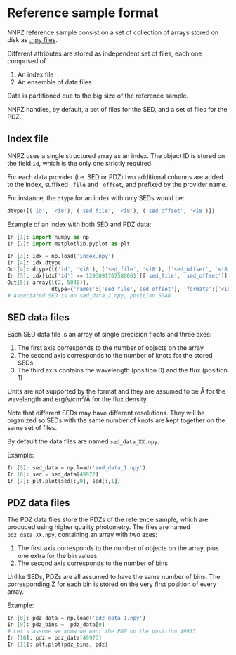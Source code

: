 Reference sample format
=======================

NNPZ reference sample consist on a set of collection of arrays
stored on disk as [.npy files](https://numpy.org/devdocs/reference/generated/numpy.lib.format.html).

Different attributes are stored as independent set of files, each one comprised of

1. An index file
2. An ensemble of data files

Data is partitioned due to the big size of the reference sample.

NNPZ handles, by default, a set of files for the SED, and a set of files for the PDZ.

Index file
----------

NNPZ uses a single structured array as an index. The object ID is stored on
the field `id`, which is the only one strictly required.

For each data provider (i.e. SED or PDZ) two additional columns are added to
the index, suffixed `_file` and `_offset`, and prefixed by the provider name.

For instance, the `dtype` for an index with only SEDs would be:

```python
dtype([('id', '<i8'), ('sed_file', '<i8'), ('sed_offset', '<i8')])
```

Example of an index with both SED and PDZ data:

```python
In [1]: import numpy as np
In [2]: import matplotlib.pyplot as plt

In [3]: idx = np.load('index.npy')
In [4]: idx.dtype
Out[4]: dtype([('id', '<i8'), ('sed_file', '<i8'), ('sed_offset', '<i8'), ('pdz_file', '<i8'), ('pdz_offset', '<i8')])
In [5]: idx[idx['id'] == 1293091707580001][['sed_file', 'sed_offset']]
Out[5]: array([(2, 5048)],
              dtype={'names':['sed_file','sed_offset'], 'formats':['<i8','<i8'], 'offsets':[8,16], 'itemsize':40})
# Associated SED is on sed_data_2.npy, position 5048
```

SED data files
--------------

Each SED data file is an array of single precision floats and three axes:

1. The first axis corresponds to the number of objects on the array
2. The second axis corresponds to the number of knots for the stored SEDs
3. The third axis contains the wavelength (position 0) and the flux (position 1)

Units are not supported by the format and they are assumed to be
&#x212B; for the wavelength and erg/s/cm<sup>`2`</sup>/&#x212B; for the flux density.

Note that different SEDs may have different resolutions. They will be organized so
SEDs with the same number of knots are kept together on the same set of files.

By default the data files are named `sed_data_XX.npy`.

Example:

```python
In [5]: sed_data = np.load('sed_data_1.npy')
In [6]: sed = sed_data[49972]
In [7]: plt.plot(sed[:,0], sed[:,1])
```

PDZ data files
--------------

The PDZ data files store the PDZs of the reference sample, which are produced
using higher quality photometry. The files are named `pdz_data_XX.npy`,
containing an array with two axes:

1. The first axis corresponds to the number of objects on the array, plus
   one extra for the bin values
2. The second axis corresponds to the number of bins

Unlike SEDs, PDZs are all assumed to have the same number of bins. The corresponding
Z for each bin is stored on the very first position of every array.

Example:

```python
In [8]: pdz_data = np.load('pdz_data_1.npy')
In [9]: pdz_bins =  pdz_data[0]
# Let's assume we know we want the PDZ on the position 49973
In [10]: pdz = pdz_data[49973]
In [11]: plt.plot(pdz_bins, pdz)
```
